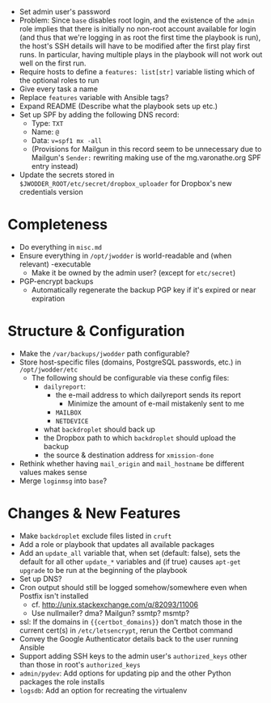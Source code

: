 - Set admin user's password
- Problem: Since `base` disables root login, and the existence of the `admin`
  role implies that there is initially no non-root account available for login
  (and thus that we're logging in as root the first time the playbook is run),
  the host's SSH details will have to be modified after the first play first
  runs.  In particular, having multiple plays in the playbook will not work out
  well on the first run.
- Require hosts to define a `features: list[str]` variable listing which of the
  optional roles to run
- Give every task a name
- Replace `features` variable with Ansible tags?
- Expand README (Describe what the playbook sets up etc.)
- Set up SPF by adding the following DNS record:
    - Type: `TXT`
    - Name: `@`
    - Data: `v=spf1 mx -all`
    - (Provisions for Mailgun in this record seem to be unnecessary due to
      Mailgun's `Sender:` rewriting making use of the mg.varonathe.org SPF
      entry instead)
- Update the secrets stored in `$JWODDER_ROOT/etc/secret/dropbox_uploader` for
  Dropbox's new credentials version

Completeness
============
- Do everything in `misc.md`
- Ensure everything in `/opt/jwodder` is world-readable and (when relevant)
  -executable
    - Make it be owned by the admin user? (except for `etc/secret`)
- PGP-encrypt backups
    - Automatically regenerate the backup PGP key if it's expired or near
      expiration

Structure & Configuration
=========================
- Make the `/var/backups/jwodder` path configurable?
- Store host-specific files (domains, PostgreSQL passwords, etc.) in
  `/opt/jwodder/etc`
    - The following should be configurable via these config files:
        - `dailyreport`:
            - the e-mail address to which dailyreport sends its report
                - Minimize the amount of e-mail mistakenly sent to me
            - `MAILBOX`
            - `NETDEVICE`
        - what `backdroplet` should back up
        - the Dropbox path to which `backdroplet` should upload the backup
        - the source & destination address for `xmission-done`
- Rethink whether having `mail_origin` and `mail_hostname` be different values
  makes sense
- Merge `loginmsg` into `base`?

Changes & New Features
======================
- Make `backdroplet` exclude files listed in `cruft`
- Add a role or playbook that updates all available packages
- Add an `update_all` variable that, when set (default: false), sets the
  default for all other `update_*` variables and (if true) causes `apt-get
  upgrade` to be run at the beginning of the playbook
- Set up DNS?
- Cron output should still be logged somehow/somewhere even when Postfix isn't
  installed
    - cf. <http://unix.stackexchange.com/q/82093/11006>
    - Use nullmailer? dma? Mailgun? ssmtp? msmtp?
- ssl: If the domains in `{{certbot_domains}}` don't match those in the current
  cert(s) in `/etc/letsencrypt`, rerun the Certbot command
- Convey the Google Authenticator details back to the user running Ansible
- Support adding SSH keys to the admin user's `authorized_keys` other than
  those in root's `authorized_keys`
- `admin/pydev`: Add options for updating pip and the other Python packages the
  role installs
- `logsdb`: Add an option for recreating the virtualenv
